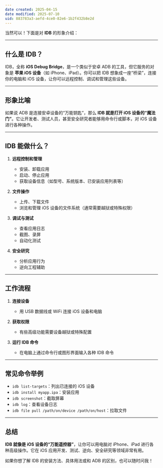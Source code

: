 ```yaml
---
date created: 2025-04-15
date modified: 2025-07-10
uid: 883783a3-aefd-4ce0-82e6-1b2f432b8e2d
---
```


当然可以！下面是对 **IDB** 的形象介绍：

---

## 什么是 IDB？

IDB，全称 **iOS Debug Bridge**，是一个类似于安卓 ADB 的工具，但它服务的对象是 **苹果 iOS 设备**（如 iPhone、iPad）。你可以把 IDB 想象成一座“桥梁”，连接你的电脑和 iOS 设备，让你可以远程控制、调试和管理这些设备。

---

## 形象比喻

如果说 ADB 是连接安卓设备的“万能钥匙”，那么 **IDB 就是打开 iOS 设备的“魔法门”**。它让开发者、测试人员，甚至安全研究者能够用命令行或脚本，对 iOS 设备进行各种操作。

---

## IDB 能做什么？

1. **远程控制和管理**
   - 安装、卸载应用
   - 启动、停止应用
   - 获取设备信息（如型号、系统版本、已安装应用列表等）

2. **文件操作**
   - 上传、下载文件
   - 浏览和管理 iOS 设备的文件系统（通常需要越狱或特殊权限）

3. **调试与测试**
   - 查看应用日志
   - 截图、录屏
   - 自动化测试

4. **安全研究**
   - 分析应用行为
   - 逆向工程辅助

---

## 工作流程

1. **连接设备**
   - 用 USB 数据线或 WiFi 连接 iOS 设备和电脑

2. **获取权限**
   - 有些高级功能需要设备越狱或特殊配置

3. **运行 IDB 命令**
   - 在电脑上通过命令行或图形界面输入各种 IDB 命令

---

## 常见命令举例

- `idb list-targets`：列出已连接的 iOS 设备
- `idb install myapp.ipa`：安装应用
- `idb screenshot`：截取屏幕
- `idb log`：查看设备日志
- `idb file pull /path/on/device /path/on/host`：拉取文件

---

## 总结

**IDB 就像是 iOS 设备的“万能遥控器”**，让你可以用电脑对 iPhone、iPad 进行各种高级操作。它在 iOS 应用开发、测试、逆向、安全研究等领域非常有用。

如果你想了解 IDB 的安装方法、具体用法或和 ADB 的区别，也可以随时问我！
